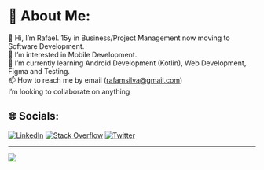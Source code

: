 # 💫 About Me:


👋 Hi, I’m Rafael. 15y in Business/Project Management now moving to Software Development.
<br>👀 I’m interested in Mobile Development.
<br>🌱 I’m currently learning Android Development (Kotlin), Web Development, Figma and Testing.
<br>📫 How to reach me by email (rafamsilva@gmail.com)
<br>   I’m looking to collaborate on anything

## 🌐 Socials:
[![LinkedIn](https://img.shields.io/badge/LinkedIn-%230077B5.svg?logo=linkedin&logoColor=white)](https://linkedin.com/in/rafamsilva) [![Stack Overflow](https://img.shields.io/badge/-Stackoverflow-FE7A16?logo=stack-overflow&logoColor=white)](https://stackoverflow.com/users/12152180) [![Twitter](https://img.shields.io/badge/Twitter-%231DA1F2.svg?logo=Twitter&logoColor=white)](https://twitter.com/rafamsilva) 

---
[![](https://visitcount.itsvg.in/api?id=rafaover&icon=5&color=6)](https://visitcount.itsvg.in)

<!-- Proudly created with GPRM ( https://gprm.itsvg.in ) -->
